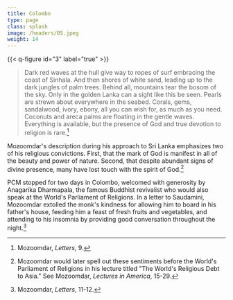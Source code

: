 ```yaml
---
title: Colombo
type: page
class: splash
image: /headers/05.jpeg
weight: 14
---
```


{{< q-figure id="3" label="true" >}}


> Dark red waves at the hull give way to ropes of surf embracing the
coast of Sinhala. And then shores of white sand, leading up to the dark
jungles of palm trees. Behind all, mountains tear the bosom of the sky.
Only in the golden Lanka can a sight like this be seen. Pearls are
strewn about everywhere in the seabed. Corals, gems, sandalwood, ivory,
ebony, all you can wish for, as much as you need. Coconuts and areca
palms are floating in the gentle waves. Everything is available, but the
presence of God and true devotion to religion is rare.[^7]

Mozoomdar's description during his approach to Sri Lanka emphasizes two
of his religious convictions. First, that the mark of God is manifest in
all of the beauty and power of nature. Second, that despite abundant
signs of divine presence, many have lost touch with the spirit of
God.[^8]

PCM stopped for two days in Colombo, welcomed with generosity by
Anagarika Dharmapala, the famous Buddhist revivalist who would also
speak at the World's Parliament of Religions. In a letter to Saudamini,
Mozoomdar extolled the monk's kindness for allowing him to board in his
father's house, feeding him a feast of fresh fruits and vegetables, and
attending to his insomnia by providing good conversation throughout the
night.[^9]

[^7]: Mozoomdar, *Letters*, 9.

[^8]: Mozoomdar would later spell out these sentiments before the
    World's Parliament of Religions in his lecture titled "The World's
    Religious Debt to Asia." See Mozoomdar, *Lectures in America*,
    15-29.

[^9]: Mozoomdar, *Letters*, 11-12.
